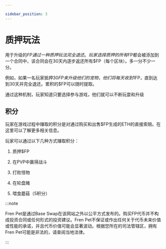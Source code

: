 ```yaml
---

sidebar_position: 3
---
```


# 质押玩法

用于升级的$FP通过一种质押玩法完全退还。玩家选择质押的所有$FP都会被添加到一个合同中，该合同会在30天内逐步返还所有$FP（每个区块）。多一分不少一分。

例如，如果一名玩家抵押30$FP来升级他们的宠物，他们将每天收到1$FP，直到达到30天并完全退还。累积的$FP可以随时提取。

通过这种机制，玩家知道只要选择参与游戏，他们就可以不断玩耍和升级


## 积分

玩家在游戏过程中赚取的积分是对通过购买和出售$FP生成的ETH的直接索赔。在这里可以了解更多相关信息。


玩家可以通过以下几种方式赚取积分：


1. 质押$FP

1. 在PVP中赢得战斗

1. 打败怪物

1. 在轮盘赌

1. 喂食蘑菇（5积分）

:::note

Fren Pet是通过Base Swap在该网站之外以公平方式发布的。购买FP代币并不构成投资合同或任何形式的投资建议。Fren Pet不保证或作出任何关于代币未来价值或性能的承诺，并且代币价值可能会显著波动。根据您所在的司法管辖区，拥有Fren Pet可能是非法的，请查阅当地法律。

:::

